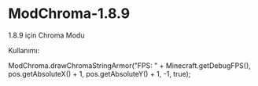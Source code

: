 # ModChroma-1.8.9
1.8.9 için Chroma Modu 


Kullanımı:


 ModChroma.drawChromaStringArmor("FPS: " + Minecraft.getDebugFPS(), pos.getAbsoluteX() + 1, pos.getAbsoluteY() + 1, -1, true);
